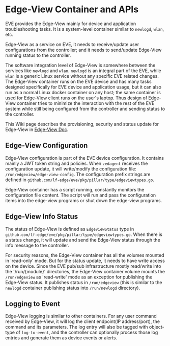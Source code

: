 # Edge-View Container and APIs

EVE provides the Edge-View mainly for device and application troubleshooting tasks. It is a system-level container similar to `newlogd`, `wlan`, etc.

Edge-View as a service on EVE, it needs to receive/update user configurations from the controller; and it needs to send/update Edge-View running status to the controller.

The software integration level of Edge-View is somewhere between the services like `newlogd` and `wlan`. `newlogd` is an integral part of the EVE, while `wlan` is a generic Linux service without any specific EVE related changes. The Edge-View container runs on the EVE device and has many tasks designed specifically for EVE device and application usage, but it can also run as a normal Linux docker container on any host; the same container is used for Edge-View client runs on the user's laptop. Thus design of Edge-View container tries to minimize the interaction with the rest of the EVE system while still being configured from the controller and sending status to the controller.

This Wiki page describes the provisioning, security and status update for Edge-View in [Edge-View Doc](https://wiki.lfedge.org/display/EVE/Edge-View).

## Edge-View Configuration

Edge-View configuration is part of the EVE device configuration. It contains mainly a JWT token string and policies. When `zedagent` receives the configuration update, it will write/modify the configuration file: `/run/edgeview/edge-view-config`. The configuration prefix strings are defined in `github.com/lf-edge/eve/pkg/pillar/type/edgeviewtypes.go`.

Edge-View container has a script running, constantly monitors the configuration file content. The script will run and pass the configuration items into the edge-view programs or shut down the edge-view programs.

## Edge-View Info Status

The status of Edge-View is defined as `EdgeviewStatus` type in `github.com/lf-edge/eve/pkg/pillar/type/edgeviewtypes.go`. When there is a status change, it will update and send the Edge-View status through the info message to the controller.

For security reasons, the Edge-View container has all the volumes mounted in 'read-only' mode. But for the status update, it needs to have write access on the device. Since the EVE pub/sub infrastructure mostly read/write into the '/run/{module}' directories, the Edge-View container volume mounts the `/run/edgeview` as 'read-write' mode as an exception for publishing the Edge-View status. It publishes status in `/run/edgeview` (this is similar to the `newlogd` container publishing status into `/run/newlogd` directory).

## Logging to Event

Edge-View logging is similar to other containers. For any user command received by Edge-View, it will log the client endpoint(IP address/port), the command and its parameters. The log entry will also be tagged with object-type of `log-to-event`, and the controller can optionally process those log entries and generate them as device events or alerts.
